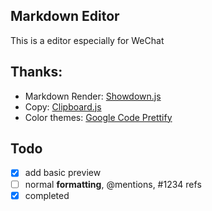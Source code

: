 Markdown Editor 
--

This is a editor especially for WeChat

Thanks:
--

* Markdown Render: [Showdown.js](https://github.com/showdownjs/showdown)
* Copy: [Clipboard.js](https://github.com/zenorocha/clipboard.js/)
* Color themes: [Google Code Prettify](https://github.com/jmblog/color-themes-for-google-code-prettify)

Todo
--

- [x] add basic preview
- [ ] normal **formatting**, @mentions, #1234 refs
- [x] completed